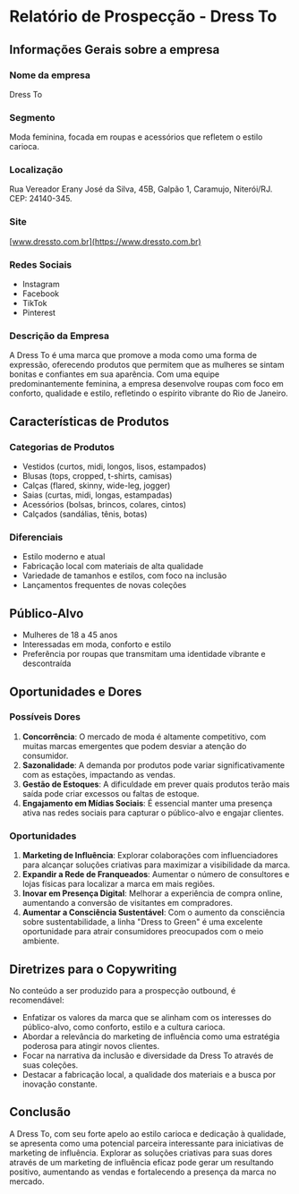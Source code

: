 # Relatório de Prospecção - Dress To

## Informações Gerais sobre a empresa

### Nome da empresa
Dress To

### Segmento
Moda feminina, focada em roupas e acessórios que refletem o estilo carioca.

### Localização
Rua Vereador Erany José da Silva, 45B, Galpão 1, Caramujo, Niterói/RJ. CEP: 24140-345.

### Site
[www.dressto.com.br](https://www.dressto.com.br)

### Redes Sociais
- Instagram
- Facebook
- TikTok
- Pinterest

### Descrição da Empresa
A Dress To é uma marca que promove a moda como uma forma de expressão, oferecendo produtos que permitem que as mulheres se sintam bonitas e confiantes em sua aparência. Com uma equipe predominantemente feminina, a empresa desenvolve roupas com foco em conforto, qualidade e estilo, refletindo o espírito vibrante do Rio de Janeiro.

## Características de Produtos

### Categorias de Produtos
- Vestidos (curtos, midi, longos, lisos, estampados)
- Blusas (tops, cropped, t-shirts, camisas)
- Calças (flared, skinny, wide-leg, jogger)
- Saias (curtas, midi, longas, estampadas)
- Acessórios (bolsas, brincos, colares, cintos)
- Calçados (sandálias, tênis, botas)

### Diferenciais
- Estilo moderno e atual
- Fabricação local com materiais de alta qualidade
- Variedade de tamanhos e estilos, com foco na inclusão
- Lançamentos frequentes de novas coleções

## Público-Alvo
- Mulheres de 18 a 45 anos
- Interessadas em moda, conforto e estilo
- Preferência por roupas que transmitam uma identidade vibrante e descontraída

## Oportunidades e Dores

### Possíveis Dores
1. **Concorrência**: O mercado de moda é altamente competitivo, com muitas marcas emergentes que podem desviar a atenção do consumidor.
2. **Sazonalidade**: A demanda por produtos pode variar significativamente com as estações, impactando as vendas.
3. **Gestão de Estoques**: A dificuldade em prever quais produtos terão mais saída pode criar excessos ou faltas de estoque.
4. **Engajamento em Mídias Sociais**: É essencial manter uma presença ativa nas redes sociais para capturar o público-alvo e engajar clientes.

### Oportunidades
1. **Marketing de Influência**: Explorar colaborações com influenciadores para alcançar soluções criativas para maximizar a visibilidade da marca.
2. **Expandir a Rede de Franqueados**: Aumentar o número de consultores e lojas físicas para localizar a marca em mais regiões.
3. **Inovar em Presença Digital**: Melhorar a experiência de compra online, aumentando a conversão de visitantes em compradores.
4. **Aumentar a Consciência Sustentável**: Com o aumento da consciência sobre sustentabilidade, a linha "Dress to Green" é uma excelente oportunidade para atrair consumidores preocupados com o meio ambiente.

## Diretrizes para o Copywriting
No conteúdo a ser produzido para a prospecção outbound, é recomendável:
- Enfatizar os valores da marca que se alinham com os interesses do público-alvo, como conforto, estilo e a cultura carioca.
- Abordar a relevância do marketing de influência como uma estratégia poderosa para atingir novos clientes.
- Focar na narrativa da inclusão e diversidade da Dress To através de suas coleções.
- Destacar a fabricação local, a qualidade dos materiais e a busca por inovação constante.

## Conclusão
A Dress To, com seu forte apelo ao estilo carioca e dedicação à qualidade, se apresenta como uma potencial parceira interessante para iniciativas de marketing de influência. Explorar as soluções criativas para suas dores através de um marketing de influência eficaz pode gerar um resultando positivo, aumentando as vendas e fortalecendo a presença da marca no mercado.